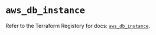 # `aws_db_instance`

Refer to the Terraform Registory for docs: [`aws_db_instance`](https://registry.terraform.io/providers/hashicorp/aws/5.8.0/docs/resources/db_instance).
